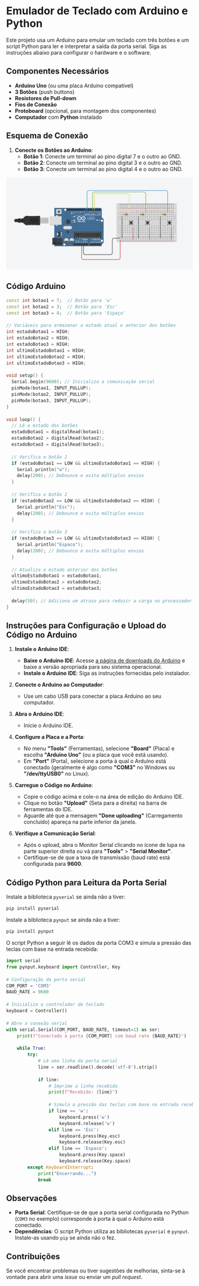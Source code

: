 # Emulador de Teclado com Arduino e Python

Este projeto usa um Arduino para emular um teclado com três botões e um script Python para ler e interpretar a saída da porta serial. Siga as instruções abaixo para configurar o hardware e o software.

## Componentes Necessários

- **Arduino Uno** (ou uma placa Arduino compatível)
- **3 Botões** (push buttons)
- **Resistores de Pull-down**
- **Fios de Conexão**
- **Protoboard** (opcional, para montagem dos componentes)
- **Computador** com **Python** instalado

## Esquema de Conexão

1. **Conecte os Botões ao Arduino**:
   - **Botão 1**: Conecte um terminal ao pino digital 7 e o outro ao GND.
   - **Botão 2**: Conecte um terminal ao pino digital 3 e o outro ao GND.
   - **Botão 3**: Conecte um terminal ao pino digital 4 e o outro ao GND.

![Esquema de Conexão Arduíno](esquema-arduino.png)
## Código Arduino

```cpp
const int botao1 = 7;  // Botão para 'w'
const int botao2 = 3;  // Botão para 'Esc'
const int botao3 = 4;  // Botão para 'Espaço'

// Variáveis para armazenar o estado atual e anterior dos botões
int estadoBotao1 = HIGH;
int estadoBotao2 = HIGH;
int estadoBotao3 = HIGH;
int ultimoEstadoBotao1 = HIGH;
int ultimoEstadoBotao2 = HIGH;
int ultimoEstadoBotao3 = HIGH;

void setup() {
  Serial.begin(9600); // Inicializa a comunicação serial
  pinMode(botao1, INPUT_PULLUP);
  pinMode(botao2, INPUT_PULLUP);
  pinMode(botao3, INPUT_PULLUP);
}

void loop() {
  // Lê o estado dos botões
  estadoBotao1 = digitalRead(botao1);
  estadoBotao2 = digitalRead(botao2);
  estadoBotao3 = digitalRead(botao3);

  // Verifica o botão 1
  if (estadoBotao1 == LOW && ultimoEstadoBotao1 == HIGH) {
    Serial.println("w");
    delay(200); // Debounce e evita múltiplos envios
  }

  // Verifica o botão 2
  if (estadoBotao2 == LOW && ultimoEstadoBotao2 == HIGH) {
    Serial.println("Esc");
    delay(200); // Debounce e evita múltiplos envios
  }

  // Verifica o botão 3
  if (estadoBotao3 == LOW && ultimoEstadoBotao3 == HIGH) {
    Serial.println("Espaco");
    delay(200); // Debounce e evita múltiplos envios
  }

  // Atualiza o estado anterior dos botões
  ultimoEstadoBotao1 = estadoBotao1;
  ultimoEstadoBotao2 = estadoBotao2;
  ultimoEstadoBotao3 = estadoBotao3;

  delay(50); // Adiciona um atraso para reduzir a carga no processador
}
```

## Instruções para Configuração e Upload do Código no Arduino

1. **Instale o Arduino IDE**:
   - **Baixe o Arduino IDE**: Acesse [a página de downloads do Arduino](https://www.arduino.cc/en/software) e baixe a versão apropriada para seu sistema operacional.
   - **Instale o Arduino IDE**: Siga as instruções fornecidas pelo instalador.

2. **Conecte o Arduino ao Computador**:
   - Use um cabo USB para conectar a placa Arduino ao seu computador.

3. **Abra o Arduino IDE**:
   - Inicie o Arduino IDE.

4. **Configure a Placa e a Porta**:
   - No menu **"Tools"** (Ferramentas), selecione **"Board"** (Placa) e escolha **"Arduino Uno"** (ou a placa que você está usando).
   - Em **"Port"** (Porta), selecione a porta à qual o Arduino está conectado (geralmente é algo como **"COM3"** no Windows ou **"/dev/ttyUSB0"** no Linux).

5. **Carregue o Código no Arduino**:
   - Copie o código acima e cole-o na área de edição do Arduino IDE.
   - Clique no botão **"Upload"** (Seta para a direita) na barra de ferramentas do IDE.
   - Aguarde até que a mensagem **"Done uploading"** (Carregamento concluído) apareça na parte inferior da janela.

6. **Verifique a Comunicação Serial**:
   - Após o upload, abra o Monitor Serial clicando no ícone de lupa na parte superior direita ou vá para **"Tools"** > **"Serial Monitor"**.
   - Certifique-se de que a taxa de transmissão (baud rate) está configurada para **9600**.

## Código Python para Leitura da Porta Serial

Instale a biblioteca `pyserial` se ainda não a tiver:

```bash
pip install pyserial
```
Instale a biblioteca `pynput` se ainda não a tiver:

```bash
pip install pynput
```

O script Python a seguir lê os dados da porta COM3 e simula a pressão das teclas com base na entrada recebida:

```python
import serial
from pynput.keyboard import Controller, Key

# Configuração da porta serial
COM_PORT = 'COM3'
BAUD_RATE = 9600

# Inicializa o controlador de teclado
keyboard = Controller()

# Abre a conexão serial
with serial.Serial(COM_PORT, BAUD_RATE, timeout=1) as ser:
    print(f"Conectado à porta {COM_PORT} com baud rate {BAUD_RATE}")

    while True:
        try:
            # Lê uma linha da porta serial
            line = ser.readline().decode('utf-8').strip()

            if line:
                # Imprime a linha recebida
                print(f"Recebido: {line}")

                # Simula a pressão das teclas com base na entrada recebida
                if line == 'w':
                    keyboard.press('w')
                    keyboard.release('w')
                elif line == 'Esc':
                    keyboard.press(Key.esc)
                    keyboard.release(Key.esc)
                elif line == 'Espaco':
                    keyboard.press(Key.space)
                    keyboard.release(Key.space)
        except KeyboardInterrupt:
            print("Encerrando...")
            break
```

## Observações

- **Porta Serial**: Certifique-se de que a porta serial configurada no Python (`COM3` no exemplo) corresponde à porta à qual o Arduino está conectado.
- **Dependências**: O script Python utiliza as bibliotecas `pyserial` e `pynput`. Instale-as usando `pip` se ainda não o fez.

## Contribuições

Se você encontrar problemas ou tiver sugestões de melhorias, sinta-se à vontade para abrir uma *issue* ou enviar um *pull request*.
